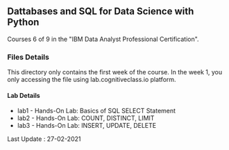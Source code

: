 ## Dattabases and SQL for Data Science with Python
Courses 6 of 9 in the "IBM Data Analyst Professional Certification".

### Files Details
This directory only contains the first week of the course. In the week 1, you only accessing the file using lab.cognitiveclass.io platform.

#### Lab Details
* lab1	- Hands-On Lab: Basics of SQL SELECT Statement
* lab2	- Hands-On Lab: COUNT, DISTINCT, LIMIT
* lab3	- Hands-On Lab: INSERT, UPDATE, DELETE

Last Update : 27-02-2021
